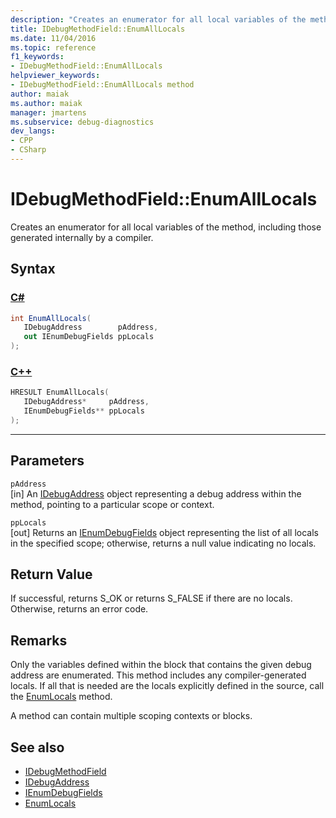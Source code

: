 ```yaml
---
description: "Creates an enumerator for all local variables of the method, including those generated internally by a compiler."
title: IDebugMethodField::EnumAllLocals
ms.date: 11/04/2016
ms.topic: reference
f1_keywords:
- IDebugMethodField::EnumAllLocals
helpviewer_keywords:
- IDebugMethodField::EnumAllLocals method
author: maiak
ms.author: maiak
manager: jmartens
ms.subservice: debug-diagnostics
dev_langs:
- CPP
- CSharp
---
```

# IDebugMethodField::EnumAllLocals

Creates an enumerator for all local variables of the method, including those generated internally by a compiler.

## Syntax

### [C#](#tab/csharp)
```csharp
int EnumAllLocals(
   IDebugAddress        pAddress,
   out IEnumDebugFields ppLocals
);
```
### [C++](#tab/cpp)
```cpp
HRESULT EnumAllLocals( 
   IDebugAddress*     pAddress,
   IEnumDebugFields** ppLocals
);
```
---

## Parameters
`pAddress`\
[in] An [IDebugAddress](../../../extensibility/debugger/reference/idebugaddress.md) object representing a debug address within the method, pointing to a particular scope or context.

`ppLocals`\
[out] Returns an [IEnumDebugFields](../../../extensibility/debugger/reference/ienumdebugfields.md) object representing the list of all locals in the specified scope; otherwise, returns a null value indicating no locals.

## Return Value
 If successful, returns S_OK or returns S_FALSE if there are no locals. Otherwise, returns an error code.

## Remarks
 Only the variables defined within the block that contains the given debug address are enumerated. This method includes any compiler-generated locals. If all that is needed are the locals explicitly defined in the source, call the [EnumLocals](../../../extensibility/debugger/reference/idebugmethodfield-enumlocals.md) method.

 A method can contain multiple scoping contexts or blocks.

## See also
- [IDebugMethodField](../../../extensibility/debugger/reference/idebugmethodfield.md)
- [IDebugAddress](../../../extensibility/debugger/reference/idebugaddress.md)
- [IEnumDebugFields](../../../extensibility/debugger/reference/ienumdebugfields.md)
- [EnumLocals](../../../extensibility/debugger/reference/idebugmethodfield-enumlocals.md)
